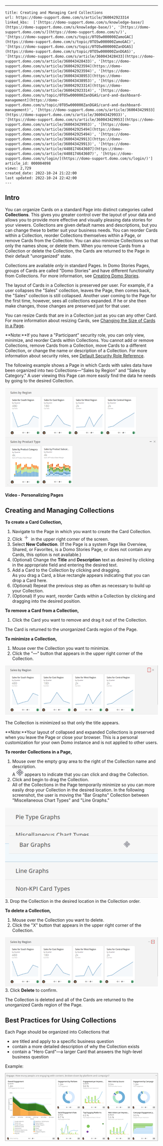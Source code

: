 ---
    title: Creating and Managing Card Collections
    url: https://domo-support.domo.com/s/article/360042923314
    linked_kbs:  ['[https://domo-support.domo.com/s/knowledge-base/](https://domo-support.domo.com/s/knowledge-base/)', '[https://domo-support.domo.com/s/](https://domo-support.domo.com/s/)', '[https://domo-support.domo.com/s/topic/0TO5w000000ZamoGAC](https://domo-support.domo.com/s/topic/0TO5w000000ZamoGAC)', '[https://domo-support.domo.com/s/topic/0TO5w000000ZanDGAS](https://domo-support.domo.com/s/topic/0TO5w000000ZanDGAS)', '[https://domo-support.domo.com/s/article/360043428433](https://domo-support.domo.com/s/article/360043428433)', '[https://domo-support.domo.com/s/article/360042923594](https://domo-support.domo.com/s/article/360042923594)', '[https://domo-support.domo.com/s/article/360043438953](https://domo-support.domo.com/s/article/360043438953)', '[https://domo-support.domo.com/s/article/360042923314](https://domo-support.domo.com/s/article/360042923314)', '[https://domo-support.domo.com/s/topic/0TO5w000000ZanDGAS/card-and-dashboard-management](https://domo-support.domo.com/s/topic/0TO5w000000ZanDGAS/card-and-dashboard-management)', '[https://domo-support.domo.com/s/article/360043429933](https://domo-support.domo.com/s/article/360043429933)', '[https://domo-support.domo.com/s/article/360043429953](https://domo-support.domo.com/s/article/360043429953)', '[https://domo-support.domo.com/s/article/360042925494](https://domo-support.domo.com/s/article/360042925494)', '[https://domo-support.domo.com/s/article/360043429913](https://domo-support.domo.com/s/article/360043429913)', '[https://domo-support.domo.com/s/article/4408174643607](https://domo-support.domo.com/s/article/4408174643607)', '[https://domo-support.domo.com/s/login/](https://domo-support.domo.com/s/login/)']
    article_id: 000004098
    views: 2,729
    created_date: 2022-10-24 21:22:00
    last updated: 2022-10-24 22:42:00
    ---



Intro
-----


You can organize Cards on a standard Page into distinct categories called **Collections**. This gives you greater control over the layout of your data and allows you to provide more effective and visually pleasing data stories for your viewers. Collections are given default names and descriptions, but you can change these to better suit your business needs. You can reorder Cards within a Collection, reorder Collections themselves within a Page, or remove Cards from the Collection. You can also minimize Collections so that only the names show, or delete them. When you remove Cards from a Collection or delete the Collection, the Cards are returned to the Page in their default "unorganized" state.


Collections are available *only* in standard Pages. In Domo Stories Pages, groups of Cards are called "Domo Stories" and have different functionality from Collections. For more information, see [Creating Domo Stories](/s/article/360043428433 "Creating Domo Stories").


The layout of Cards in a Collection is preserved per user. For example, if a user collapses the "Sales" collection, leaves the Page, then comes back, the "Sales" collection is still collapsed. Another user coming to the Page for the first time, however, sees all collections expanded. If he or she then make changes, those changes are preserved just for that user.  


You can resize Cards that are in a Collection just as you can any other Card. For more information about resizing Cards, see [Changing the Size of Cards in a Page](/s/article/360042923594 "Changing the Size of Cards in a Page").




 


**Note:**If you have a "Participant" security role, you can only view, minimize, and reorder Cards within Collections. You cannot add or remove Collections, remove Cards from a Collection, move Cards to a different Collection, or change the name or description of a Collection. For more information about security roles, see [Default Security Role Reference](/s/article/360043438953 "Security Role Reference").



The following example shows a Page in which Cards with sales data have been organized into two Collections—"Sales by Region" and "Sales by Category." A user viewing this Page can more easily find the data he needs by going to the desired Collection.  
  



![collections_example.png](collections_example.png)  
  



**Video - Personalizing Pages**



Creating and Managing Collections
---------------------------------


**To create a Card Collection,**


1. Navigate to the Page in which you want to create the Card Collection.
2. Click ![add_pages_icon.png](add_pages_icon.png) in the upper right corner of the screen.
3. Select **New Collection**. (If the Page is a system Page like Overview, Shared, or Favorites, is a Domo Stories Page, or does not contain any Cards, this option is not available.)
4. (Optional) Change the **Title** and **Description** text as desired by clicking in the appropriate field and entering the desired text.
5. Add a Card to the Collection by clicking and dragging.  
As you drag a Card, a blue rectangle appears indicating that you can drop a Card here.
6. (Optional) Repeat the previous step as often as necessary to build up your Collection.
7. (Optional) If you want, reorder Cards within a Collection by clicking and dragging into the desired position.


**To remove a Card from a Collection,**


1. Click the Card you want to remove and drag it out of the Collection.


The Card is returned to the unorganized Cards region of the Page.


**To minimize a Collection,**


1. Mouse over the Collection you want to minimize.
2. Click the "—" button that appears in the upper right corner of the Collection.  
  
![minimize_collection.png](minimize_collection.png)


The Collection is minimized so that only the title appears.




 


**Note:**Your layout of collapsed and expanded Collections is preserved when you leave the Page or close your browser. This is a personal customization for your own Domo instance and is not applied to other users.



**To reorder Collections in a Page,**


1. Mouse over the empty gray area to the right of the Collection name and description.  
A ![drag_icon.png](drag_icon.png) appears to indicate that you can click and drag the Collection.
2. Click and begin to drag the Collection.  
All of the Collections in the Page temporarily minimize so you can more easily drop your Collection in the desired location. In the following screenshot, the user is moving the "Bar Graphs" Collection between "Miscellaneous Chart Types" and "Line Graphs."  
  
![collection_drag.png](collection_drag.png)
3. Drop the Collection in the desired location in the Collection order.


**To delete a Collection,**


1. Mouse over the Collection you want to delete.
2. Click the "X" button that appears in the upper right corner of the Collection.  
  
![delete_collection.png](delete_collection.png)
3. Click **Delete** to confirm.


The Collection is deleted and all of the Cards are returned to the unorganized Cards region of the Page.


Best Practices for Using Collections
------------------------------------


Each Page should be organized into Collections that


* are titled and apply to a specific business question
* contain a more detailed description of why the Collection exists
* contain a "Hero Card"—a larger Card that answers the high-level business question


Example:  
  



![collection_best_practice.png](collection_best_practice.png)

